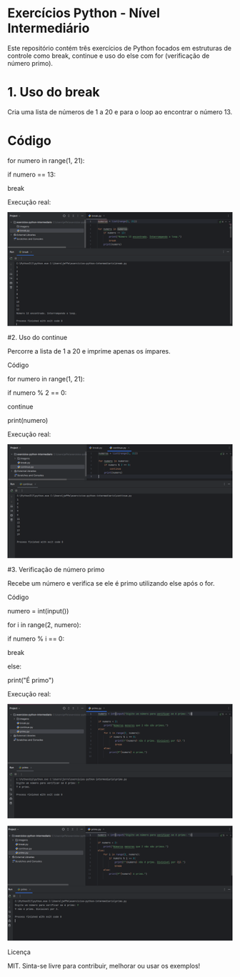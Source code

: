 # Exercícios Python - Nível Intermediário

Este repositório contém três exercícios de Python focados em estruturas de controle como break, continue e uso do else com for (verificação de número primo).

# 1. Uso do break

Cria uma lista de números de 1 a 20 e para o loop ao encontrar o número 13.

# Código

for numero in range(1, 21):

  if numero == 13:

  break

Execução real:

![Execução break](https://github.com/Jefferson-Mattos/exercicios-python-intermediario/blob/main/imagens/break.png.png?raw=true)

#2. Uso do continue

Percorre a lista de 1 a 20 e imprime apenas os ímpares.

Código

for numero in range(1, 21):

  if numero % 2 == 0:

  continue

  print(numero)

Execução real:

![Execução continue](https://github.com/Jefferson-Mattos/exercicios-python-intermediario/blob/main/imagens/continue.png.png?raw=true)

#3. Verificação de número primo

Recebe um número e verifica se ele é primo utilizando else após o for.

Código

numero = int(input())

for i in range(2, numero):

  if numero % i == 0:

  break

else:

  print("É primo")

Execução real:

![Execução primo](https://github.com/Jefferson-Mattos/exercicios-python-intermediario/blob/main/imagens/primo.png.png?raw=true)

![Execução primo](https://github.com/Jefferson-Mattos/exercicios-python-intermediario/blob/main/imagens/primo1.png.png?raw=true)

Licença

MIT. Sinta-se livre para contribuir, melhorar ou usar os exemplos!